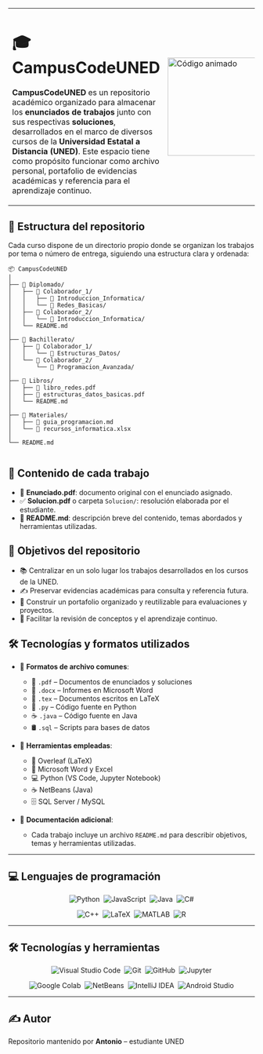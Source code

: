 <table>
  <tr>
    <td style="width: 70%;">
      <h1>🎓 CampusCodeUNED</h1>
      <p><strong>CampusCodeUNED</strong> es un repositorio académico organizado para almacenar los <strong>enunciados de trabajos</strong> junto con sus respectivas <strong>soluciones</strong>, desarrollados en el marco de diversos cursos de la <strong>Universidad Estatal a Distancia (UNED)</strong>. Este espacio tiene como propósito funcionar como archivo personal, portafolio de evidencias académicas y referencia para el aprendizaje continuo.</p>
    </td>
    <td style="width: 30%;">
      <img src="https://media3.giphy.com/media/26tn33aiTi1jkl6H6/giphy.gif" width="200" alt="Código animado" />
    </td>
  </tr>
</table>

## 📁 Estructura del repositorio

Cada curso dispone de un directorio propio donde se organizan los trabajos por tema o número de entrega, siguiendo una estructura clara y ordenada:

```
📦 CampusCodeUNED
│
├── 📁 Diplomado/
│   ├── 📁 Colaborador_1/
│   │   ├── 📁 Introduccion_Informatica/
│   │   └── 📁 Redes_Basicas/
│   ├── 📁 Colaborador_2/
│   │   └── 📁 Introduccion_Informatica/
│   └── README.md
│
├── 📁 Bachillerato/
│   ├── 📁 Colaborador_1/
│   │   └── 📁 Estructuras_Datos/
│   └── 📁 Colaborador_2/
│       └── 📁 Programacion_Avanzada/
│
├── 📁 Libros/
│   ├── 📄 libro_redes.pdf
│   ├── 📄 estructuras_datos_basicas.pdf
│   └── README.md
│
├── 📁 Materiales/
│   ├── 📄 guia_programacion.md
│   └── 📄 recursos_informatica.xlsx
│
└── README.md
 
```



## 🧾 Contenido de cada trabajo

- 📄 **Enunciado.pdf**: documento original con el enunciado asignado.  
- ✅ **Solucion.pdf** o carpeta `Solucion/`: resolución elaborada por el estudiante.  
- 📝 **README.md**: descripción breve del contenido, temas abordados y herramientas utilizadas.

## 🎯 Objetivos del repositorio

- 📚 Centralizar en un solo lugar los trabajos desarrollados en los cursos de la UNED.  
- ✍️ Preservar evidencias académicas para consulta y referencia futura.  
- 💼 Construir un portafolio organizado y reutilizable para evaluaciones y proyectos.  
- 🧠 Facilitar la revisión de conceptos y el aprendizaje continuo.

## 🛠️ Tecnologías y formatos utilizados

- 📂 **Formatos de archivo comunes**:  
  - 📄 `.pdf` – Documentos de enunciados y soluciones  
  - 📄 `.docx` – Informes en Microsoft Word  
  - 📄 `.tex` – Documentos escritos en LaTeX  
  - 🐍 `.py` – Código fuente en Python  
  - ☕ `.java` – Código fuente en Java  
  - 🛢️ `.sql` – Scripts para bases de datos

- 🧰 **Herramientas empleadas**:  
  - 🧪 Overleaf (LaTeX)  
  - 📝 Microsoft Word y Excel  
  - 💻 Python (VS Code, Jupyter Notebook)  
  - ☕ NetBeans (Java)  
  - 🗄️ SQL Server / MySQL

- 📄 **Documentación adicional**:  
  - Cada trabajo incluye un archivo `README.md` para describir objetivos, temas y herramientas utilizadas.

---

## 💻 Lenguajes de programación

<div align="center">

<p>
  <img alt="Python" src="https://img.shields.io/badge/-Python-3776AB?style=for-the-badge&logo=python&logoColor=white" />&nbsp;
  <img alt="JavaScript" src="https://img.shields.io/badge/-JavaScript-F7DF1E?style=for-the-badge&logo=javascript&logoColor=black" />&nbsp;
  <img alt="Java" src="https://img.shields.io/badge/-Java-007396?style=for-the-badge&logo=java&logoColor=white" />&nbsp;
  <img alt="C#" src="https://img.shields.io/badge/-C%23-239120?style=for-the-badge&logo=c-sharp&logoColor=white" />
</p>

<p>
  <img alt="C++" src="https://img.shields.io/badge/-C++-00599C?style=for-the-badge&logo=c%2B%2B&logoColor=white" />&nbsp;
  <img alt="LaTeX" src="https://img.shields.io/badge/-LaTeX-008080?style=for-the-badge&logo=latex&logoColor=white" />&nbsp;
  <img alt="MATLAB" src="https://img.shields.io/badge/-MATLAB-0076A8?style=for-the-badge&logo=matlab&logoColor=white" />&nbsp;
  <img alt="R" src="https://img.shields.io/badge/-R-276DC3?style=for-the-badge&logo=r&logoColor=white" />
</p>

</div>

---

## 🛠️ Tecnologías y herramientas

<div align="center">

<p>
  <img alt="Visual Studio Code" src="https://img.shields.io/badge/-VSCode-007ACC?style=for-the-badge&logo=visual-studio-code&logoColor=white" />&nbsp;
  <img alt="Git" src="https://img.shields.io/badge/-Git-F05032?style=for-the-badge&logo=git&logoColor=white" />&nbsp;
  <img alt="GitHub" src="https://img.shields.io/badge/-GitHub-181717?style=for-the-badge&logo=github&logoColor=white" />&nbsp;
  <img alt="Jupyter" src="https://img.shields.io/badge/-Jupyter-F37626?style=for-the-badge&logo=jupyter&logoColor=white" />
</p>

<p>
  <img alt="Google Colab" src="https://img.shields.io/badge/-Colab-F9AB00?style=for-the-badge&logo=google-colab&logoColor=black" />&nbsp;
  <img alt="NetBeans" src="https://img.shields.io/badge/-NetBeans-1B6AC6?style=for-the-badge&logo=apache-netbeans-ide&logoColor=white" />&nbsp;
  <img alt="IntelliJ IDEA" src="https://img.shields.io/badge/-IntelliJ-000000?style=for-the-badge&logo=intellij-idea&logoColor=white" />&nbsp;
  <img alt="Android Studio" src="https://img.shields.io/badge/-Android%20Studio-3DDC84?style=for-the-badge&logo=android-studio&logoColor=white" />
</p>

</div>

---

## ✍️ Autor

Repositorio mantenido por **Antonio** – estudiante UNED

